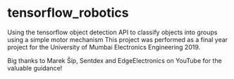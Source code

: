 # tensorflow_robotics
Using the tensorflow object detection API to classify objects into groups using a simple motor mechanism
This project was performed as a final year project for the University of Mumbai Electronics Engineering 2019.

Big thanks to Marek Šíp, Sentdex and EdgeElectronics on YouTube for the valuable guidance!
